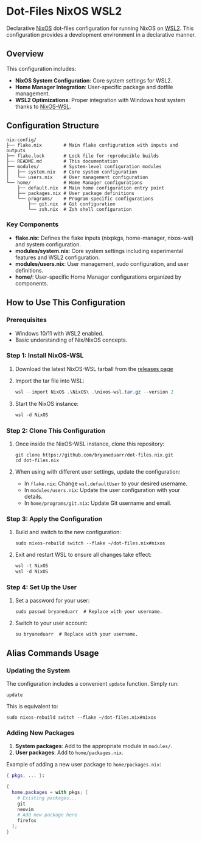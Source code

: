 # Dot-Files NixOS WSL2

Declarative [NixOS](https://nixos.org/) dot-files configuration for running NixOS on [WSL2](https://learn.microsoft.com/en-us/windows/wsl/install). This configuration provides a development environment in a declarative manner.

## Overview

This configuration includes:

- **NixOS System Configuration**: Core system settings for WSL2.
- **Home Manager Integration**: User-specific package and dotfile management.
- **WSL2 Optimizations**: Proper integration with Windows host system thanks to [NixOS-WSL](https://github.com/nix-community/NixOS-WSL).

## Configuration Structure

```structure
nix-config/
├── flake.nix        # Main flake configuration with inputs and outputs
├── flake.lock       # Lock file for reproducible builds
├── README.md        # This documentation
├── modules/         # System-level configuration modules
│   ├── system.nix   # Core system configuration
│   └── users.nix    # User management configuration
└── home/            # Home Manager configurations
    ├── default.nix  # Main home configuration entry point
    ├── packages.nix # User package definitions
    └── programs/    # Program-specific configurations
        ├── git.nix  # Git configuration
        └── zsh.nix  # Zsh shell configuration
```

### Key Components

- **flake.nix**: Defines the flake inputs (nixpkgs, home-manager, nixos-wsl) and system configuration.
- **modules/system.nix**: Core system settings including experimental features and WSL2 configuration.
- **modules/users.nix**: User management, sudo configuration, and user definitions.
- **home/**: User-specific Home Manager configurations organized by components.

## How to Use This Configuration

### Prerequisites

- Windows 10/11 with WSL2 enabled.
- Basic understanding of Nix/NixOS concepts.

### Step 1: Install NixOS-WSL

1. Download the latest NixOS-WSL tarball from the [releases page](https://github.com/nix-community/NixOS-WSL/releases)

2. Import the tar file into WSL:

   ```powershell
   wsl --import NixOS .\NixOS\ .\nixos-wsl.tar.gz --version 2
   ```

3. Start the NixOS instance:

   ```powershell
   wsl -d NixOS
   ```

### Step 2: Clone This Configuration

1. Once inside the NixOS-WSL instance, clone this repository:

   ```shell
   git clone https://github.com/bryaneduarr/dot-files.nix.git
   cd dot-files.nix
   ```

2. When using with different user settings, update the configuration:
   - In `flake.nix`: Change `wsl.defaultUser` to your desired username.
   - In `modules/users.nix`: Update the user configuration with your details.
   - In `home/programs/git.nix`: Update Git username and email.

### Step 3: Apply the Configuration

1. Build and switch to the new configuration:

   ```shell
   sudo nixos-rebuild switch --flake ~/dot-files.nix#nixos
   ```

2. Exit and restart WSL to ensure all changes take effect:

   ```powershell
   wsl -t NixOS
   wsl -d NixOS
   ```

### Step 4: Set Up the User

1. Set a password for your user:

   ```shell
   sudo passwd bryaneduarr  # Replace with your username.
   ```

2. Switch to your user account:

   ```shell
   su bryaneduarr  # Replace with your username.
   ```

## Alias Commands Usage

### Updating the System

The configuration includes a convenient `update` function. Simply run:

```shell
update
```

This is equivalent to:

```shell
sudo nixos-rebuild switch --flake ~/dot-files.nix#nixos
```

### Adding New Packages

1. **System packages**: Add to the appropriate module in `modules/`.
2. **User packages**: Add to `home/packages.nix`.

Example of adding a new user package to `home/packages.nix`:

```nix
{ pkgs, ... }:

{
  home.packages = with pkgs; [
    # Existing packages...
    git
    neovim
    # Add new package here
    firefox
  ];
}
```
